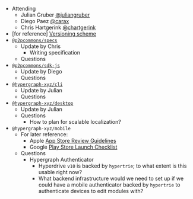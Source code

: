 -   Attending
    - Julian Gruber [@juliangruber](https://twitter.com/juliangruber)
    - Diego Paez [@carax](https://twitter.com/carax)
    - Chris Hartgerink [@chartgerink](https://twitter.com/chartgerink)
-   [for reference] [Versioning scheme](https://drive.google.com/a/libscie.org/open?id=1Hp4gIUVNePO33lGcYeK8dOwY6EZWCQrL7XrURIILslg)
-   [`@p2pcommons/specs`](https://github.com/p2pcommons/specs)
    - Update by Chris
      - Writing specification
    - Questions
-   [`@p2pcommons/sdk-js`](https://github.com/p2pcommons/sdk-js)
    - Update by Diego
    - Questions
-   [`@hypergraph-xyz/cli`](https://github.com/hypergraph-xyz/cli)
    - Update by Julian
    - Questions
-   [`@hypergraph-xyz/desktop`](https://github.com/hypergraph-xyz/desktop)
    - Update by Julian
    - Questions
      - How to plan for scalable localization?
-   `@hypergraph-xyz/mobile`
    - For later reference:
      - Apple [App Store Review Guidelines](https://developer.apple.com/app-store/review/guidelines/)
      - Google [Play Store Launch Checklist](https://developer.android.com/distribute/best-practices/launch/launch-checklist)
    - Questions
      - Hypergraph Authenticator
        - Hyperdrive `v10` is backed by `hypertrie`; to what extent is this usable right now?
        - What backend infrastructure would we need to set up if we could have a mobile authenticator backed by `hypertrie` to authenticate devices to edit modules with?
